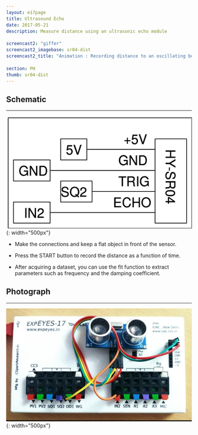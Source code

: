 ```yaml
---
layout: e17page
title: Ultrasound Echo
date: 2017-05-21
description: Measure distance using an ultrasonic echo module

screencast2: "giffer"
screencast2_imagebase: sr04-dist
screencast2_title: "Animation : Recording distance to an oscillating body"

section: PH
thumb: sr04-dist
---
```

## Schematic
___
![](images/schematics/sr04-dist.png){: width="500px"}

- Make the connections and keep a flat object in front of the sensor.

- Press the START button to record the distance as a function of time.

- After acquiring a dataset, you can use the fit function to extract parameters such as frequency and the damping coefficient.
## Photograph
___
![](images/photographs/sr04-dist.jpg){: width="500px"}

